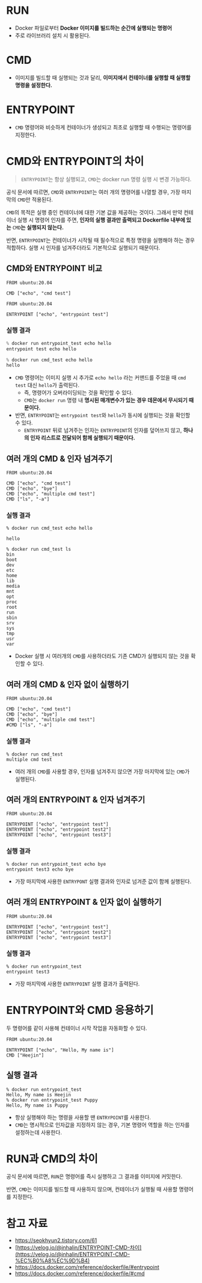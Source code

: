 # RUN

- Docker 파일로부터 **Docker 이미지를 빌드하는 순간에 실행되는 명령어**
- 주로 라이브러리 설치 시 활용된다.

# CMD

- 이미지를 빌드할 때 실행되는 것과 달리, **이미지에서 컨테이너를 실행할 때 실행할 명령을 설정한다.**

# ENTRYPOINT

- `CMD` 명령어와 비슷하게 컨테이너가 생성되고 최초로 실행할 때 수행되는 명령어를 지정한다.

# CMD와 ENTRYPOINT의 차이

> `ENTRYPOINT`는 항상 실행되고, `CMD`는 docker run 명령 실행 시 변경 가능하다.
> 

공식 문서에 따르면, `CMD`와 `ENTRYPOINT`는 여러 개의 명령어를 나열할 경우, 가장 마지막의 `CMD`만 적용된다.

`CMD`의 목적은 실행 중인 컨테이너에 대한 기본 값을 제공하는 것이다. 그래서 만약 컨테이너 실행 시 명령어 인자를 주면, **인자의 실행 결과만 출력되고 Dockerfile 내부에 있는** `CMD`**는 실행되지 않는다.**

반면, `ENTRYPOINT`는 컨테이너가 시작될 때 필수적으로 특정 명령을 실행해야 하는 경우 적합하다. 실행 시 인자를 넘겨주더라도 기본적으로 실행되기 때문이다.

## CMD와 ENTRYPOINT 비교

```docker
FROM ubuntu:20.04

CMD ["echo", "cmd test"]
```

```docker
FROM ubuntu:20.04

ENTRYPOINT ["echo", "entrypoint test"]
```

### 실행 결과

```java
% docker run entrypoint_test echo hello                     
entrypoint test echo hello

% docker run cmd_test echo hello                     
hello
```

- `CMD` 명령어는 이미지 실행 시 추가로 `echo hello` 라는 커맨드를 주었을 때 `cmd test` 대신 `hello`가 출력된다.
    - 즉, 명령어가 오버라이딩되는 것을 확인할 수 있다.
    - `CMD`는 `docker run` 명령 내 **명시된 매개변수가 있는 경우 데몬에서 무시되기 때문이다.**
- 반면, `ENTRYPOINT`는 `entrypoint test`와 `hello`가 동시에 실행되는 것을 확인할 수 있다.
    - `ENTRYPOINT` 뒤로 넘겨주는 인자는 `ENTRYPOINT`의 인자를 덮어쓰지 않고, **하나의 인자 리스트로 전달되어 함께 실행되기 때문이다.**

## 여러 개의 CMD & 인자 넘겨주기

```docker
FROM ubuntu:20.04

CMD ["echo", "cmd test"]
CMD ["echo", "bye"]
CMD ["echo", "multiple cmd test"]
CMD ["ls", "-a"]
```

### 실행 결과

```docker
% docker run cmd_test echo hello       

hello

% docker run cmd_test ls        
bin
boot
dev
etc
home
lib
media
mnt
opt
proc
root
run
sbin
srv
sys
tmp
usr
var
```

- Docker 실행 시 여러개의 `CMD`를 사용하더라도 기존 CMD가 실행되지 않는 것을 확인할 수 있다.

## 여러 개의 CMD & 인자 없이 실행하기

```docker
FROM ubuntu:20.04

CMD ["echo", "cmd test"]
CMD ["echo", "bye"]
CMD ["echo", "multiple cmd test"]
#CMD ["ls", "-a"]
```

### 실행 결과

```docker
% docker run cmd_test                         
multiple cmd test
```

- 여러 개의 `CMD`를 사용할 경우, 인자를 넘겨주지 않으면 가장 마지막에 있는 `CMD`가 실행된다.

## 여러 개의 ENTRYPOINT & 인자 넘겨주기

```docker
FROM ubuntu:20.04

ENTRYPOINT ["echo", "entrypoint test"]
ENTRYPOINT ["echo", "entrypoint test2"]
ENTRYPOINT ["echo", "entrypoint test3"]
```

### 실행 결과

```docker
% docker run entrypoint_test echo bye
entrypoint test3 echo bye
```

- 가장 마지막에 사용한 `ENTRYPONT` 실행 결과와 인자로 넘겨준 값이 함께 실행된다.

## 여러 개의 ENTRYPOINT & 인자 없이 실행하기

```docker
FROM ubuntu:20.04

ENTRYPOINT ["echo", "entrypoint test"]
ENTRYPOINT ["echo", "entrypoint test2"]
ENTRYPOINT ["echo", "entrypoint test3"]
```

### 실행 결과

```docker
% docker run entrypoint_test                                
entrypoint test3
```

- 가장 마지막에 사용한 `ENTRYPOINT` 실행 결과가 출력된다.

# ENTRYPOINT와 CMD 응용하기

두 명령어를 같이 사용해 컨테이너 시작 작업을 자동화할 수 있다.

```docker
FROM ubuntu:20.04

ENTRYPOINT ["echo", "Hello, My name is"]
CMD ["Heejin"]
```

## 실행 결과

```docker
% docker run entrypoint_test                         
Hello, My name is Heejin
% docker run entrypoint_test Puppy  
Hello, My name is Puppy
```

- 항상 실행해야 하는 명령을 사용할 땐 `ENTRYPOINT`를 사용한다.
- `CMD`는 명시적으로 인자값을 지정하지 않는 경우, 기본 명령어 역할을 하는 인자를 설정하는데 사용한다.

# RUN과 CMD의 차이

공식 문서에 따르면, `RUN`은 명령어를 즉시 실행하고 그 결과를 이미지에 커밋한다.

반면, `CMD`는 이미지를 빌드할 때 사용하지 않으며, 컨테이너가 실행될 때 사용할 명령어를 지정한다.

# 참고 자료

- https://seokhyun2.tistory.com/61
- [https://velog.io/@inhalin/ENTRYPOINT-CMD-차이](https://velog.io/@inhalin/ENTRYPOINT-CMD-%EC%B0%A8%EC%9D%B4)
- https://docs.docker.com/reference/dockerfile/#entrypoint
- https://docs.docker.com/reference/dockerfile/#cmd